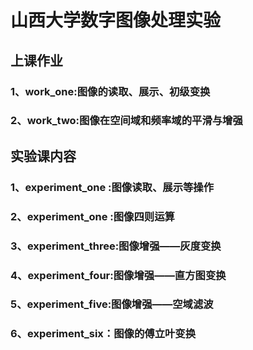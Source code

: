 # 山西大学数字图像处理实验
## 上课作业
### 1、work_one:图像的读取、展示、初级变换
### 2、work_two:图像在空间域和频率域的平滑与增强

## 实验课内容
### 1、experiment_one :图像读取、展示等操作
### 2、experiment_one :图像四则运算
### 3、experiment_three:图像增强——灰度变换
### 4、experiment_four:图像增强——直方图变换
### 5、experiment_five:图像增强——空域滤波
### 6、experiment_six：图像的傅立叶变换